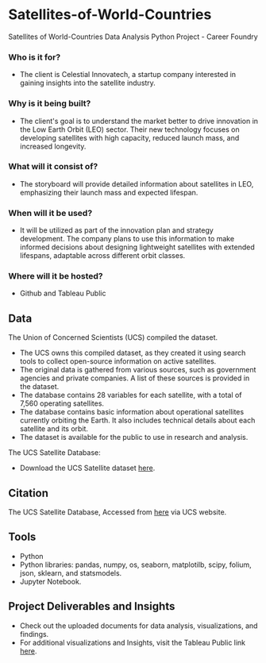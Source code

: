 # Satellites-of-World-Countries
Satellites of World-Countries Data Analysis Python Project - Career Foundry

###  Who is it for?
* The client is Celestial Innovatech, a startup company interested in gaining insights into the satellite industry.


### Why is it being built?
* The client's goal is to understand the market better to drive innovation in the Low Earth Orbit (LEO) sector. Their new technology focuses on developing satellites with high capacity, reduced launch mass, and increased longevity.


###  What will it consist of?
* The storyboard will provide detailed information about satellites in LEO, emphasizing their launch mass and expected lifespan.


### When will it be used?
* It will be utilized as part of the innovation plan and strategy development. The company plans to use this information to make informed decisions about designing lightweight satellites with extended lifespans, adaptable across different orbit classes.


### Where will it be hosted?
* Github and Tableau Public


## Data
The Union of Concerned Scientists (UCS) compiled the dataset.

* The UCS owns this compiled dataset, as they created it using search tools to collect open-source information on active
satellites. 
* The original data is gathered from various sources, such as government agencies and private companies. A list
of these sources is provided in the dataset.
* The database contains 28 variables for each satellite, with a total of 7,560 operating satellites.
* The database contains basic information about operational satellites currently orbiting the Earth. It also includes
technical details about each satellite and its orbit.
* The dataset is available for the public to use in research and analysis.

The UCS Satellite Database:
* Download the UCS Satellite dataset [here](https://www.ucsusa.org/media/11492).


## Citation 
The UCS Satellite Database, Accessed from [here](https://www.ucsusa.org/resources/satellite-database) via UCS website.


## Tools
* Python
* Python libraries: pandas, numpy, os, seaborn, matplotilb, scipy, folium, json, sklearn, and statsmodels.
* Jupyter Notebook.


## Project Deliverables and Insights
* Check out the uploaded documents for data analysis, visualizations, and findings.
* For additional visualizations and Insights, visit the Tableau Public link [here](https://public.tableau.com/views/Task-6-7/Story1?:language=en-US&:sid=DB2EE7820C2241DF872D0BDAF4D4DA20-0:0&:redirect=auth&:display_count=n&:origin=viz_share_link).




